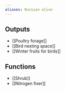 ```yaml
---
aliases: Russian olive
---
```

## Outputs
- [[Poultry forage]]
- [[Bird nesting space]]
- [[Winter fruits for birds]]
## Functions
- [[Shrub]]
- [[Nitrogen fixer]]
